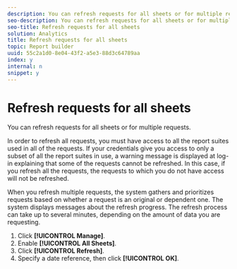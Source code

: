 ```yaml
---
description: You can refresh requests for all sheets or for multiple requests.
seo-description: You can refresh requests for all sheets or for multiple requests.
seo-title: Refresh requests for all sheets
solution: Analytics
title: Refresh requests for all sheets
topic: Report builder
uuid: 55c2a1d0-8e04-43f2-a5e3-88d3c64789aa
index: y
internal: n
snippet: y
---
```


# Refresh requests for all sheets

You can refresh requests for all sheets or for multiple requests.

In order to refresh all requests, you must have access to all the report suites used in all of the requests. If your credentials give you access to only a subset of all the report suites in use, a warning message is displayed at log-in explaining that some of the requests cannot be refreshed. In this case, if you refresh all the requests, the requests to which you do not have access will not be refreshed.

When you refresh multiple requests, the system gathers and prioritizes requests based on whether a request is an original or dependent one. The system displays messages about the refresh progress. The refresh process can take up to several minutes, depending on the amount of data you are requesting. 

1. Click **[!UICONTROL Manage]**.
1. Enable **[!UICONTROL All Sheets]**.
1. Click **[!UICONTROL Refresh]**.
1. Specify a date reference, then click **[!UICONTROL OK]**.
